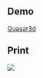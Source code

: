 ## Demo

[Quasar3d](http://quasar3d.surge.sh/)

## Print


<img src="https://github.com/patrickmonteiro/quasar-3d-model/blob/master/docs/example.PNG?raw=true">


